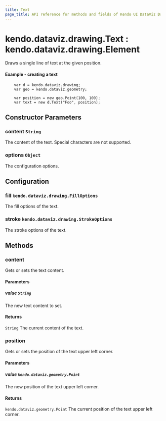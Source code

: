 ```yaml
---
title: Text
page_title: API reference for methods and fields of Kendo UI DataViz Drawing Text
---
```


# kendo.dataviz.drawing.Text : kendo.dataviz.drawing.Element
Draws a single line of text at the given position.

#### Example - creating a text
        var d = kendo.dataviz.drawing;
        var geo = kendo.dataviz.geometry;

        var position = new geo.Point(100, 100);
        var text = new d.Text("Foo", position);

## Constructor Parameters

### content `String`
The content of the text. Special characters are not supported.

### options `Object`
The configuration options.

## Configuration

### fill `kendo.dataviz.drawing.FillOptions`
The fill options of the text.

### stroke `kendo.dataviz.drawing.StrokeOptions`
The stroke options of the text.

## Methods

### content
Gets or sets the text content.

#### Parameters

##### value `String`
The new text content to set.

#### Returns
`String` The current content of the text.


### position
Gets or sets the position of the text upper left corner.

#### Parameters

##### value `kendo.dataviz.geometry.Point`
The new position of the text upper left corner.

#### Returns
`kendo.dataviz.geometry.Point` The current position of the text upper left corner.


